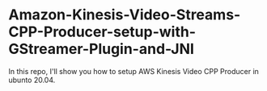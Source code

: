 # Amazon-Kinesis-Video-Streams-CPP-Producer-setup-with-GStreamer-Plugin-and-JNI
In this repo, I'll show you how to setup AWS Kinesis Video CPP Producer in ubunto 20.04.
